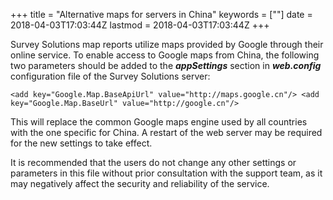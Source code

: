 +++
title = "Alternative maps for servers in China"
keywords = [""]
date = 2018-04-03T17:03:44Z
lastmod = 2018-04-03T17:03:44Z
+++

Survey Solutions map reports utilize maps provided by Google through
their online service. To enable access to Google maps from China, the
following two parameters should be added to the ***appSettings***
section in ***web.config*** configuration file of the Survey Solutions
server:  
  
`<add key="Google.Map.BaseApiUrl" value="http://maps.google.cn"/> <add key="Google.Map.BaseUrl" value="http://google.cn"/>`  
  
This will replace the common Google maps engine used by all countries
with the one specific for China. A restart of the web server may be
required for the new settings to take effect.  
  
It is recommended that the users do not change any other settings or
parameters in this file without prior consultation with the support
team, as it may negatively affect the security and reliability of the
service.
